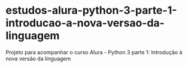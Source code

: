 # estudos-alura-python-3-parte-1-introducao-a-nova-versao-da-linguagem
Projeto para acompanhar o curso Alura - Python 3 parte 1: Introdução à nova versão da linguagem
